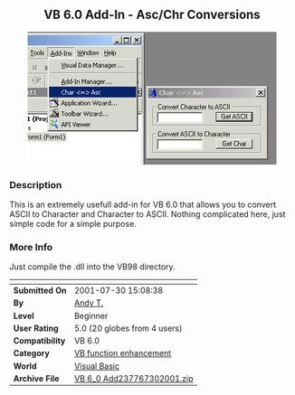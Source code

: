 ﻿<div align="center">

## VB 6\.0 Add\-In \- Asc/Chr Conversions

<img src="PIC2001730162222735.gif">
</div>

### Description

This is an extremely usefull add-in for VB 6.0 that allows you to convert ASCII to Character and Character to ASCII. Nothing complicated here, just simple code for a simple purpose.
 
### More Info
 
Just compile the .dll into the VB98 directory.


<span>             |<span>
---                |---
**Submitted On**   |2001-07-30 15:08:38
**By**             |[Andy T\.](https://github.com/Planet-Source-Code/PSCIndex/blob/master/ByAuthor/andy-t.md)
**Level**          |Beginner
**User Rating**    |5.0 (20 globes from 4 users)
**Compatibility**  |VB 6\.0
**Category**       |[VB function enhancement](https://github.com/Planet-Source-Code/PSCIndex/blob/master/ByCategory/vb-function-enhancement__1-25.md)
**World**          |[Visual Basic](https://github.com/Planet-Source-Code/PSCIndex/blob/master/ByWorld/visual-basic.md)
**Archive File**   |[VB 6\_0 Add237767302001\.zip](https://github.com/Planet-Source-Code/andy-t-vb-6-0-add-in-asc-chr-conversions__1-25663/archive/master.zip)








